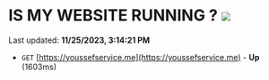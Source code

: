 # IS MY WEBSITE RUNNING ? [![](https://img.shields.io/static/v1?label=Sponsor&message=%E2%9D%A4&logo=GitHub&color=%23fe8e86)](https://github.com/sponsors/<username>)

Last updated: **11/25/2023, 3:14:21 PM**

- `GET` [https://youssefservice.me](https://youssefservice.me) - **Up** (1603ms)
